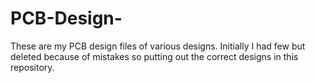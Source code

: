 # PCB-Design-

These are my PCB design files of various designs.
Initially I had few but deleted because of mistakes so putting out the correct designs in this repository.
